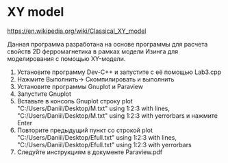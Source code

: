 # XY model

https://en.wikipedia.org/wiki/Classical_XY_model

Данная программа разработана на основе программы для расчета свойств 2D ферромагнетика в рамках модели Изинга для моделирования с помощью XY-модели.

1) Установите программу Dev-C++ и запустите с её помощью Lab3.cpp
2) Нажмите Выполнить-> Скомпилировать и выполнить
3) Установите программы Gnuplot и Paraview
4) Запустите Gnuplot
5) Вставьте в консоль Gnuplot строку plot "C:/Users/Daniil/Desktop/M.txt" using 1:2:3 with lines, "C:/Users/Daniil/Desktop/M.txt" using 1:2:3 with yerrorbars и нажмите Enter
6) Повторите предыдущий пункт со строкой plot "C:/Users/Daniil/Desktop/Efull.txt" using 1:2:3 with lines, "C:/Users/Daniil/Desktop/Efull.txt" using 1:2:3 with yerrorbars
7) Следуйте инструкциям в документе Paraview.pdf